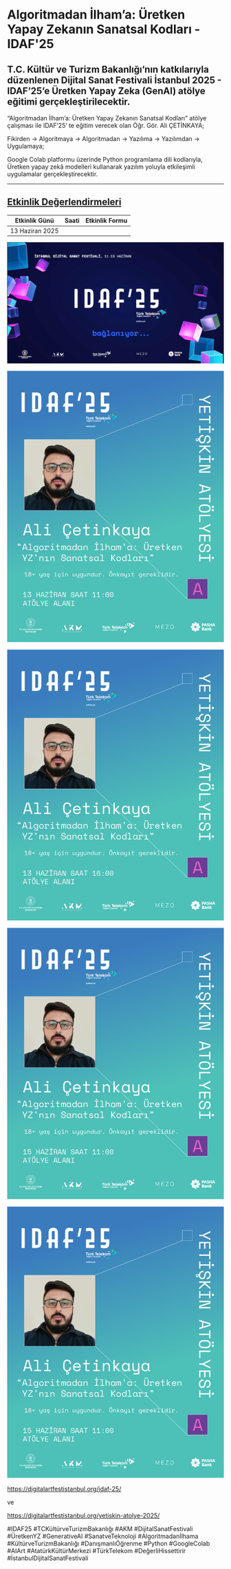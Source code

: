 # Algoritmadan İlham’a: Üretken Yapay Zekanın Sanatsal Kodları - IDAF'25    

## T.C. Kültür ve Turizm Bakanlığı’nın katkılarıyla düzenlenen Dijital Sanat Festivali İstanbul 2025 - IDAF’25’e Üretken Yapay Zeka (GenAI) atölye eğitimi gerçekleştirilecektir.   

“Algoritmadan İlham’a: Üretken Yapay Zekanın Sanatsal Kodları” atölye çalışması ile  IDAF’25’ te eğitim verecek olan Öğr. Gör. Ali ÇETİNKAYA;    

Fikirden → Algoritmaya → Algoritmadan → Yazılıma → Yazılımdan → Uygulamaya;    

Google Colab platformu üzerinde Python programlama dili kodlarıyla, Üretken yapay zekâ modelleri kullanarak yazılım yoluyla etkileşimli uygulamalar gerçekleştirecektir. 
 
---

## [Etkinlik Değerlendirmeleri](https://digitalartfestistanbul.org/yetiskin-atolye-2025)

| Etkinlik Günü | Saati | Etkinlik Formu |     
|----------------|--------------|-----------|   
| 13 Haziran 2025  


![alternatif metin](https://github.com/acetinkaya/Algoritmadan-ilhama-uretken-yapay-zekanin-sanatsal-kodlari/blob/main/idaf.png)


![alternatif metin](https://github.com/acetinkaya/Algoritmadan-ilhama-uretken-yapay-zekanin-sanatsal-kodlari/blob/main/IDAF25_atolye_1.png)

![alternatif metin](https://github.com/acetinkaya/Algoritmadan-ilhama-uretken-yapay-zekanin-sanatsal-kodlari/blob/main/IDAF25_atolye_2.png)

![alternatif metin](https://github.com/acetinkaya/Algoritmadan-ilhama-uretken-yapay-zekanin-sanatsal-kodlari/blob/main/IDAF25_atolye_3.png)

![alternatif metin](https://github.com/acetinkaya/Algoritmadan-ilhama-uretken-yapay-zekanin-sanatsal-kodlari/blob/main/IDAF25_atolye_3.png)

https://digitalartfestistanbul.org/idaf-25/

ve

https://digitalartfestistanbul.org/yetiskin-atolye-2025/

#IDAF25 #TCKültürveTurizmBakanlığı #AKM #DijitalSanatFestivali #ÜretkenYZ #GenerativeAI #SanatveTeknoloji #Algoritmadanİlhama #KültürveTurizmBakanlığı #DanışmanlıÖğrenme 
#Python #GoogleColab #AIArt #AtatürkKültürMerkezi #TürkTelekom #DeğerliHissettirir #İstanbulDijitalSanatFestivali
